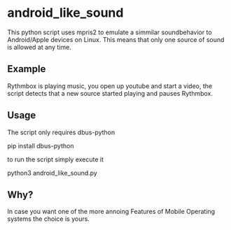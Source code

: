 # android_like_sound
This python script uses mpris2 to emulate a simmilar soundbehavior to Android/Apple devices on Linux.
This means that only one source of sound is allowed at any time.
## Example
Rythmbox is playing music, you open up youtube and start a video, the script detects that a new source started playing and pauses Rythmbox.

## Usage
The script only requires dbus-python

pip install dbus-python

to run the script simply execute it

python3 android_like_sound.py

## Why?
In case you want one of the more annoing Features of Mobile Operating systems the choice is yours.
